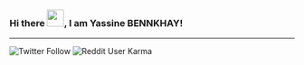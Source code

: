 ### Hi there <img src="https://raw.githubusercontent.com/MartinHeinz/MartinHeinz/master/wave.gif" width="30px">, I am Yassine BENNKHAY!
---
![Twitter Follow](https://img.shields.io/twitter/follow/yassine_dev1?style=social)
![Reddit User Karma](https://img.shields.io/reddit/user-karma/link/Yassin_Bennkhay?style=social)
<!--
**yassine-bennkhay/yassine-bennkhay** is a ✨ _special_ ✨ repository because its `README.md` (this file) appears on your GitHub profile.

Here are some ideas to get you started:

- 🔭 I’m currently working on ...
- 🌱 I’m currently learning ...
- 👯 I’m looking to collaborate on ...
- 🤔 I’m looking for help with ...
- 💬 Ask me about ...
- 📫 How to reach me: ...
- 😄 Pronouns: ...
- ⚡ Fun fact: ...
-->

